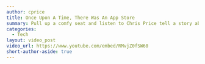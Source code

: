 ```yaml
---
author: cprice
title: Once Upon A Time, There Was An App Store
summary: Pull up a comfy seat and listen to Chris Price tell a story about the Tortoise and the Hare, the App Store and Progressive Web Apps.
categories:
  - Tech
layout: video_post
video_url: https://www.youtube.com/embed/RMvjZ0fSW60
short-author-aside: true
---
```

